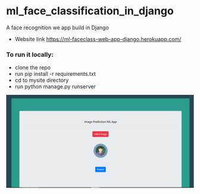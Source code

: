 # ml_face_classification_in_django
A face recognition  we app build in Django

* Website link https://ml-faceclass-web-app-django.herokuapp.com/

### To run it locally:

- clone the repo 
- run pip install -r requirements.txt
- cd to mysite directory
- run python manage.py runserver

![alt text](https://github.com/aromaljosebaby/ml_face_classification_in_django/blob/main/capture.PNG?raw=true)
